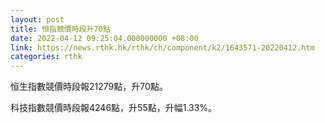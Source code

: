 ```yaml
---
layout: post
title: 恒指競價時段升70點
date: 2022-04-12 09:25:04.000000000 +08:00
link: https://news.rthk.hk/rthk/ch/component/k2/1643571-20220412.htm
categories: rthk
---
```


恒生指數競價時段報21279點，升70點。

科技指數競價時段報4246點，升55點，升幅1.33%。
